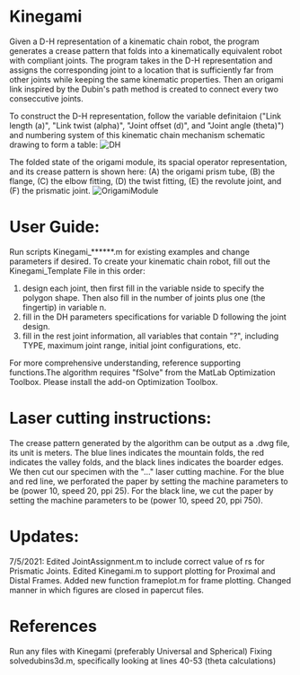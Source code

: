 # Kinegami
Given a D-H representation of a kinematic chain robot, the program generates a crease pattern that folds into a kinematically equivalent robot with compliant joints. The program takes in the D-H representation and assigns the corresponding joint to a location that is sufficiently far from other joints while keeping the same kinematic properties. Then an origami link inspired by the Dubin's path method is created to connect every two conseccutive joints. 

To construct the D-H representation, follow the variable definitaion ("Link length (a)", "Link twist (alpha)", "Joint offset (d)", and "Joint angle (theta)") and numbering system of this kinematic chain mechanism schematic drawing to form a table:
![DH](https://user-images.githubusercontent.com/50150425/129768985-ef83cde7-f979-4d99-b40f-8e7e3fab6ecf.png?v=4&s=10)
<!-- <img src="https://user-images.githubusercontent.com/50150425/129768985-ef83cde7-f979-4d99-b40f-8e7e3fab6ecf.png" width="400" height="200"> -->

The folded state of the origami module, its spacial operator representation, and its crease pattern is shown here: (A) the origami prism tube, (B) the flange, (C) the elbow fitting, (D) the twist fitting, (E) the revolute joint, and (F) the prismatic joint.
![OrigamiModule](https://user-images.githubusercontent.com/50150425/129769452-96a78ed9-5819-4436-8d91-4290fb1ca38f.png)

# User Guide:
Run scripts Kinegami_******.m for existing examples and change parameters if desired. 
To create your kinematic chain robot, fill out the Kinegami_Template File in this order:
1. design each joint, then first fill in the variable nside to specify the polygon shape. Then also fill in the number of joints plus one (the fingertip) in variable n.
2. fill in the DH parameters specifications for variable D following the joint design.
3. fill in the rest joint information, all variables that contain "?", including TYPE, maximum joint range, initial joint configurations, etc.

For more comprehensive understanding, reference supporting functions.The algorithm requires "fSolve" from the MatLab Optimization Toolbox. Please install the add-on Optimization Toolbox.

# Laser cutting instructions:
The crease pattern generated by the algorithm can be output as a .dwg file, its unit is meters.
The blue lines indicates the mountain folds, the red indicates the valley folds, and the black lines indicates the boarder edges.
We then cut our specimen with the "..." laser cutting machine.
For the blue and red line, we perforated the paper by setting the machine parameters to be (power 10, speed 20, ppi 25).
For the black line, we cut the paper by setting the machine parameters to be (power 10, speed 20, ppi 750).


# Updates:
7/5/2021:
Edited JointAssignment.m to include correct value of rs for Prismatic Joints.
Edited Kinegami.m to support plotting for Proximal and Distal Frames. Added new function frameplot.m for frame plotting. Changed manner in which figures are closed in papercut files.

# References
Run any files with Kinegami (preferably Universal and Spherical)
Fixing solvedubins3d.m, specifically looking at lines 40-53 (theta calculations)
